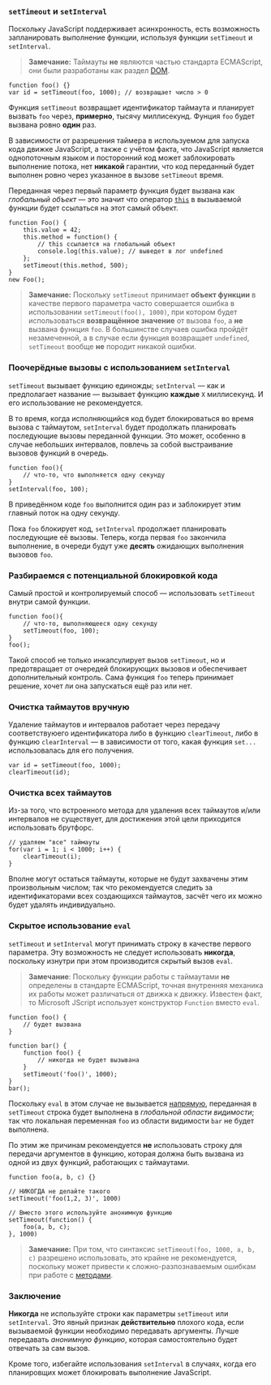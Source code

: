 ### `setTimeout` и `setInterval`

Поскольку JavaScript поддерживает асинхронность, есть возможность запланировать выполнение функции, используя функции `setTimeout` и `setInterval`.

> **Замечание:** Таймауты **не** являются частью стандарта ECMAScript, они были разработаны как раздел [DOM][1].

    function foo() {}
    var id = setTimeout(foo, 1000); // возвращает число > 0

Функция `setTimeout` возвращает идентификатор таймаута и планирует вызвать `foo` через, **примерно**, тысячу миллисекунд. Фунция `foo` будет вызвана ровно **один** раз.

В зависимости от разрешения таймера в используемом для запуска кода движке JavaScript, а также с учётом факта, что JavaScript является однопоточным языком и посторонний код может заблокировать выполнение потока, нет **никакой** гарантии, что код переданный будет выполнен ровно через указанное в вызове `setTimeout` время.

Переданная через первый параметр функция будет вызвана как *глобальный объект* — это значит что оператор [`this`](#function.this) в вызываемой функции будет ссылаться на этот самый объект.

    function Foo() {
        this.value = 42;
        this.method = function() {
            // this ссылается на глобальный объект
            console.log(this.value); // выведет в лог undefined
        };
        setTimeout(this.method, 500);
    }
    new Foo();


> **Замечание:** Поскольку `setTimeout` принимает **объект функции** в качестве первого параметра часто совершается ошибка в использовании `setTimeout(foo(), 1000)`, при котором будет использоваться **возвращённое значение** от вызова `foo`, а **не** вызвана функция `foo`. В большинстве случаев ошибка пройдёт незамеченной, а в случае если функция возвращает `undefined`, `setTimeout` вообще **не** породит никакой ошибки.

### Поочерёдные вызовы с использованием `setInterval`

`setTimeout` вызывает функцию единожды; `setInterval` — как и предполагает название — вызывает функцию **каждые** `X` миллисекунд. И его использование не рекомендуется.

В то время, когда исполняющийся код будет блокироваться во время вызова с таймаутом, `setInterval` будет продолжать планировать последующие вызовы переданной функции. Это может, особенно в случае небольших интервалов, повлечь за собой выстраивание вызовов функций в очередь.

    function foo(){
        // что-то, что выполняется одну секунду
    }
    setInterval(foo, 100);

В приведённом коде `foo` выполнится один раз и заблокирует этим главный поток на одну секунду.

Пока `foo` блокирует код, `setInterval` продолжает планировать последующие её вызовы. Теперь, когда первая `foo` закончила выполнение, в очереди будут уже **десять** ожидающих выполнения вызовов `foo`.

### Разбираемся с потенциальной блокировкой кода

Самый простой и контролируемый способ — использовать `setTimeout` внутри самой функции.

    function foo(){
        // что-то, выполняющееся одну секунду
        setTimeout(foo, 100);
    }
    foo();

Такой способ не только инкапсулирует вызов `setTimeout`, но и предотвращает от очередей блокирующих вызовов и обеспечивает дополнительный контроль. Сама функция `foo` теперь принимает решение, хочет ли она запускаться ещё раз или нет.

### Очистка таймаутов вручную

Удаление таймаутов и интервалов работает через передачу соответствуюего идентификатора либо в функцию `clearTimeout`, либо в функцию `clearInterval` — в зависимости от того, какая функция `set...` использовалась для его получения.

    var id = setTimeout(foo, 1000);
    clearTimeout(id);

### Очистка всех таймаутов

Из-за того, что встроенного метода для удаления всех таймаутов и/или интервалов не существует, для достижения этой цели приходится использовать брутфорс.

    // удаляем "все" таймауты
    for(var i = 1; i < 1000; i++) {
        clearTimeout(i);
    }

Вполне могут остаться таймауты, которые не будут захвачены этим произвольным числом; так что рекомендуется следить за идентификаторами всех создающихся таймаутов, засчёт чего их можно будет удалять индивидуально.

### Скрытое использование `eval`

`setTimeout` и `setInterval` могут принимать строку в качестве первого параметра. Эту возможность не следует использовать **никогда**, поскольку изнутри при этом производится скрытый вызов `eval`.

> **Замечание**: Поскольку функции работы с таймаутами **не** определены в стандарте ECMAScript, точная внутренняя механика их работы может различаться от движка к движку. Известен факт, то Microsoft JScript использует конструктор `Function` вместо `eval`.

    function foo() {
        // будет вызвана
    }

    function bar() {
        function foo() {
            // никогда не будет вызывана
        }
        setTimeout('foo()', 1000);
    }
    bar();

Поскольку `eval` в этом случае не вызывается [напрямую](#core.eval), переданная в `setTimeout` строка будет выполнена в *глобальной области видимости*; так что локальная переменная `foo` из области видимости `bar` не будет выполнена.

По этим же причинам рекомендуется **не** использовать строку для передачи аргументов в функцию, которая должна быть вызвана из одной из двух функций, работающих с таймаутами.

    function foo(a, b, c) {}

    // НИКОГДА не делайте такого
    setTimeout('foo(1,2, 3)', 1000)

    // Вместо этого используйте анонимную функцию
    setTimeout(function() {
        foo(a, b, c);
    }, 1000)

> **Замечание:** При том, что синтаксис `setTimeout(foo, 1000, a, b, c)` разрешено использовать, это крайне не рекомендуется, поскольку может привести к сложно-разпознаваемым ошибкам при работе с [методами](#function.this).

### Заключение

**Никогда** не используйте строки как параметры `setTimeout` или `setInterval`. Это явный признак **действительно** плохого кода, если вызываемой функции необходимо передавать аргументы. Лучше передавать *анонимную функцию*, которая самостоятельно будет отвечать за сам вызов.

Кроме того, избегайте использования `setInterval` в случаях, когда его планировщих может блокировать выполнение JavaScript.

[1]: http://ru.wikipedia.org/wiki/Document_Object_Model

